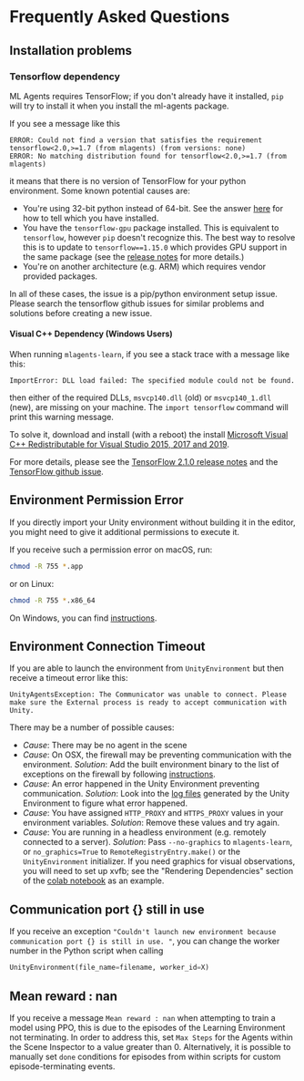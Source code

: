 # Frequently Asked Questions

## Installation problems

### Tensorflow dependency

ML Agents requires TensorFlow; if you don't already have it installed, `pip`
will try to install it when you install the ml-agents package.

If you see a message like this

```console
ERROR: Could not find a version that satisfies the requirement tensorflow<2.0,>=1.7 (from mlagents) (from versions: none)
ERROR: No matching distribution found for tensorflow<2.0,>=1.7 (from mlagents)
```

it means that there is no version of TensorFlow for your python environment.
Some known potential causes are:

- You're using 32-bit python instead of 64-bit. See the answer
  [here](https://stackoverflow.com/a/1405971/224264) for how to tell which you
  have installed.
- You have the `tensorflow-gpu` package installed. This is equivalent to
  `tensorflow`, however `pip` doesn't recognize this. The best way to resolve
  this is to update to `tensorflow==1.15.0` which provides GPU support in the
  same package (see the
  [release notes](https://github.com/tensorflow/tensorflow/issues/33374) for
  more details.)
- You're on another architecture (e.g. ARM) which requires vendor provided
  packages.

In all of these cases, the issue is a pip/python environment setup issue. Please
search the tensorflow github issues for similar problems and solutions before
creating a new issue.

#### Visual C++ Dependency (Windows Users)
When running `mlagents-learn`, if you see a stack trace with a message like this:

```console
ImportError: DLL load failed: The specified module could not be found.
```

then either of the required DLLs, `msvcp140.dll` (old) or `msvcp140_1.dll` (new), are missing on your machine. The `import tensorflow` command will print this warning message.

To solve it, download and install (with a reboot) the install [Microsoft Visual C++ Redistributable for Visual Studio 2015, 2017 and 2019](https://support.microsoft.com/en-my/help/2977003/the-latest-supported-visual-c-downloads).

For more details, please see the [TensorFlow 2.1.0 release notes](https://github.com/tensorflow/tensorflow/releases/tag/v2.1.0)
and the [TensorFlow github issue](https://github.com/tensorflow/tensorflow/issues/22794#issuecomment-573297027).

## Environment Permission Error

If you directly import your Unity environment without building it in the editor,
you might need to give it additional permissions to execute it.

If you receive such a permission error on macOS, run:

```sh
chmod -R 755 *.app
```

or on Linux:

```sh
chmod -R 755 *.x86_64
```

On Windows, you can find
[instructions](<https://technet.microsoft.com/en-us/library/cc754344(v=ws.11).aspx>).

## Environment Connection Timeout

If you are able to launch the environment from `UnityEnvironment` but then
receive a timeout error like this:

```
UnityAgentsException: The Communicator was unable to connect. Please make sure the External process is ready to accept communication with Unity.
```

There may be a number of possible causes:

- _Cause_: There may be no agent in the scene
- _Cause_: On OSX, the firewall may be preventing communication with the
  environment. _Solution_: Add the built environment binary to the list of
  exceptions on the firewall by following
  [instructions](https://support.apple.com/en-us/HT201642).
- _Cause_: An error happened in the Unity Environment preventing communication.
  _Solution_: Look into the
  [log files](https://docs.unity3d.com/Manual/LogFiles.html) generated by the
  Unity Environment to figure what error happened.
- _Cause_: You have assigned `HTTP_PROXY` and `HTTPS_PROXY` values in your
  environment variables. _Solution_: Remove these values and try again.
- _Cause_: You are running in a headless environment (e.g. remotely connected
  to a server). _Solution_: Pass `--no-graphics` to `mlagents-learn`, or
  `no_graphics=True` to `RemoteRegistryEntry.make()` or the `UnityEnvironment`
  initializer. If you need graphics for visual observations, you will need to
  set up xvfb; see the "Rendering Dependencies" section of the
  [colab notebook](https://colab.research.google.com/drive/1nkOztXzU91MHEbuQ1T9GnynYdL_LRsHG#forceEdit=true&sandboxMode=true&scrollTo=htb-p1hSNX7D)
  as an example.

## Communication port {} still in use

If you receive an exception
`"Couldn't launch new environment because communication port {} is still in use. "`,
you can change the worker number in the Python script when calling

```python
UnityEnvironment(file_name=filename, worker_id=X)
```

## Mean reward : nan

If you receive a message `Mean reward : nan` when attempting to train a model
using PPO, this is due to the episodes of the Learning Environment not
terminating. In order to address this, set `Max Steps` for the Agents within the
Scene Inspector to a value greater than 0. Alternatively, it is possible to
manually set `done` conditions for episodes from within scripts for custom
episode-terminating events.
